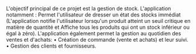 L'objectif principal de ce projet est la gestion de stock. 
L'application notamment : Permet l'utilisateur de dresser un état des stocks immédiat (L'application notifie l'utilisateur lorsqu'un produit atteint un seuil critique en matière de quantité et Affiche tous les produits qui ont un stock 
inférieur ou égal à zéro).
L'application également permet la gestion au quotidien des ventes et d'achats:
  • Création de commande (vente et achats) et leur suivi.
  • Gestion des clients et fournisseurs.
